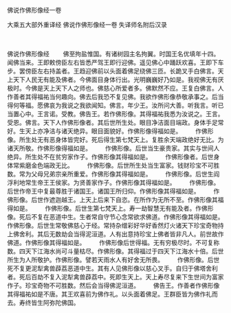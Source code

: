 佛说作佛形像经一卷


大乘五大部外重译经
佛说作佛形像经一卷
失译师名附后汉录


　　

佛说作佛形像经
　　佛至拘盐惟国。有诸树园主名拘翼。时国王名优填年十四。闻佛当来。王即敕傍臣左右皆悉严驾王即行迎佛。遥见佛心中踊跃欢喜。王即下车步。罢傍臣左右持盖者。王趋迎佛前以头面着佛足绕佛三匝。长跪叉手白佛言。天上天下人民无有能及佛者。今佛面目身体行出。光明巍巍好乃如是。我视佛无有厌极时。今佛是天上天下人之师也。佛慈心所爱者多。佛默然不应。王复白佛言。人作善者其得福祐当何趣向。佛去后我恐不复见佛。我欲作佛形像恭敬承事之。后当得何等福。愿佛哀为我说之我欲闻知。佛言。年少王。汝所问大善。听我言。听已当置心中。王言诺。受教。佛告王。若作佛形像。其得福祐我悉为汝说之。王言。受恩。佛言。天下人作佛形像者。其后世所生处。眼目净洁面目端政。身体手足常好。生天上亦净洁与诸天绝异。眼目面貌好。作佛形像得福如是。
　　作佛形像。所生处无有恶身体皆完好。死后得生第七梵天上。复胜余天端政绝好无比。为诸天所敬。作佛形像得福如是。
　　作佛形像。后世当生豪贵家。其实与世间人绝异。所生处不在贫穷家作子。作佛形像其得福如是。
　　作佛形像者。后世身体常紫磨金色端政无比。
　　作佛形像。后世所生处当生富家。钱财珍宝不可胜数。常为父母兄弟宗亲所重爱。作佛形像其得福如是。
　　作佛形像。后世生阎浮利地常生帝王王侯家。为贤善家作子。作佛形像其得福如是。
　　作佛形像。后世作帝王中复最尊胜于诸国王。诸国王所归仰。作佛形像其得福如是。
　　作佛形像。后世作遮迦越王。上天上后来下自恣。在所作为无所不至。作佛形像其福得如是。
　　作佛形像。后世生第七梵天上。寿一劫智慧无有能及者。作佛形像。死后不复在恶道中生。生者常自守节心念常欲求佛道。作佛形像其得福如是。作佛形像。后世生常敬佛慈心于经。常持杂缯彩好华好香然灯火诸天下珍宝奇物持上佛舍利。其后无数劫会当得泥洹道。人有出意持珍宝上佛者皆非凡人。前世故作佛道。作佛形像其得福如是。
　　作佛形像后世得福。无有穷极尽时。不可复称数。四天下江海水尚可斗量枯尽。作佛形像。其得福过于四天下江海水十倍。后世所生为人所敬护。作佛形像。譬若天雨水人有好舍无所畏。
　　作佛形像。后世死不复更泥犁禽兽薜荔恶道中生。其有人见佛形像以慈心叉手。自归于佛塔舍利者。死后百劫不复入泥犁禽兽薜荔中。死即生天上。天上寿尽复来下生世间为富家作子。珍宝奇物不可胜数。然后会当得佛泥洹道。
　　佛告王。作善者作佛形像其得福祐如是不唐。其王欢喜前为佛作礼。以头面着佛足。王群臣皆为佛作礼而去。寿终皆生阿弥陀佛国。


